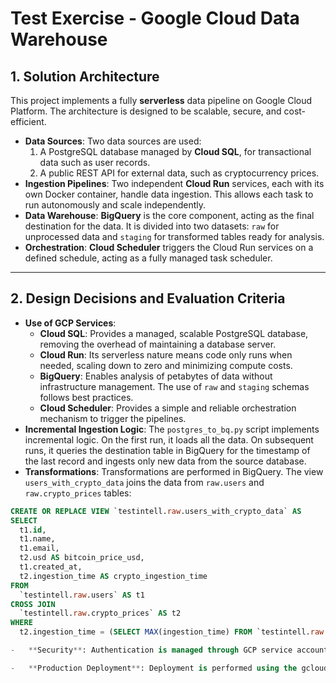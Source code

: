 # Test Exercise - Google Cloud Data Warehouse

## 1. Solution Architecture

This project implements a fully **serverless** data pipeline on Google Cloud Platform. The architecture is designed to be scalable, secure, and cost-efficient.

-   **Data Sources**: Two data sources are used:
    1.  A PostgreSQL database managed by **Cloud SQL**, for transactional data such as user records.
    2.  A public REST API for external data, such as cryptocurrency prices.
-   **Ingestion Pipelines**: Two independent **Cloud Run** services, each with its own Docker container, handle data ingestion. This allows each task to run autonomously and scale independently.
-   **Data Warehouse**: **BigQuery** is the core component, acting as the final destination for the data. It is divided into two datasets: `raw` for unprocessed data and `staging` for transformed tables ready for analysis.
-   **Orchestration**: **Cloud Scheduler** triggers the Cloud Run services on a defined schedule, acting as a fully managed task scheduler.

---

## 2. Design Decisions and Evaluation Criteria

-   **Use of GCP Services**:
    -   **Cloud SQL**: Provides a managed, scalable PostgreSQL database, removing the overhead of maintaining a database server.
    -   **Cloud Run**: Its serverless nature means code only runs when needed, scaling down to zero and minimizing compute costs.
    -   **BigQuery**: Enables analysis of petabytes of data without infrastructure management. The use of `raw` and `staging` schemas follows best practices.
    -   **Cloud Scheduler**: Provides a simple and reliable orchestration mechanism to trigger the pipelines.
-   **Incremental Ingestion Logic**: The `postgres_to_bq.py` script implements incremental logic. On the first run, it loads all the data. On subsequent runs, it queries the destination table in BigQuery for the timestamp of the last record and ingests only new data from the source database.
-   **Transformations**: Transformations are performed in BigQuery. The view `users_with_crypto_data` joins the data from `raw.users` and `raw.crypto_prices` tables:

```sql
CREATE OR REPLACE VIEW `testintell.raw.users_with_crypto_data` AS
SELECT
  t1.id,
  t1.name,
  t1.email,
  t2.usd AS bitcoin_price_usd,
  t1.created_at,
  t2.ingestion_time AS crypto_ingestion_time
FROM
  `testintell.raw.users` AS t1
CROSS JOIN
  `testintell.raw.crypto_prices` AS t2
WHERE
  t2.ingestion_time = (SELECT MAX(ingestion_time) FROM `testintell.raw.crypto_prices`);

-   **Security**: Authentication is managed through GCP service accounts with specific roles (Cloud SQL Client and BigQuery Data Editor). Communication between Cloud Run and Cloud SQL is secure and encrypted through the Cloud SQL Proxy, which is automatically handled by the Python connector.

-   **Production Deployment**: Deployment is performed using the gcloud CLI, which automates the creation of Docker images and the deployment of services to Cloud Run and Cloud Scheduler. Credential configuration is securely passed as environment variables to the Cloud Run services, ensuring no sensitive information is exposed in the code.
